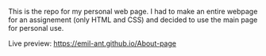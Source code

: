This is the repo for my personal web page. I had to make an entire webpage for an assignement (only HTML and CSS) and decided to use the main page for personal use.   

Live preview: https://emil-ant.github.io/About-page